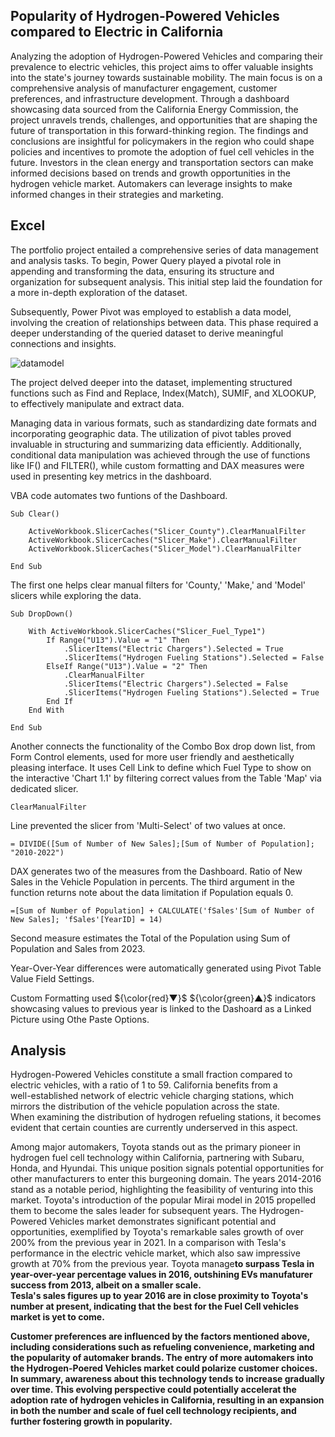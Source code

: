 ## Popularity of Hydrogen-Powered Vehicles compared to Electric in California

Analyzing the adoption of Hydrogen-Powered Vehicles and comparing their prevalence to electric vehicles, this project aims to offer valuable insights into the state's journey towards sustainable mobility. The main focus is on a comprehensive analysis of manufacturer engagement, customer preferences, and infrastructure development. Through a dashboard showcasing data sourced from the California Energy Commission, the project unravels trends, challenges, and opportunities that are shaping the future of transportation in this forward-thinking region. The findings and conclusions are insightful for policymakers in the region who could shape policies and incentives to promote the adoption of fuel cell vehicles in the future. Investors in the clean energy and transportation sectors can make informed decisions based on trends and growth opportunities in the hydrogen vehicle market. Automakers can leverage insights to make informed changes in their strategies and marketing.

## Excel

The portfolio project entailed a comprehensive series of data management and analysis tasks. To begin, Power Query played a pivotal role in appending and transforming the data, ensuring its structure and organization for subsequent analysis. This initial step laid the foundation for a more in-depth exploration of the dataset.

Subsequently, Power Pivot was employed to establish a data model, involving the creation of relationships between data. This phase required a deeper understanding of the queried dataset to derive meaningful connections and insights. 

![datamodel](https://github.com/rusinmt/portfolio/assets/143091357/e67143ee-e4df-4e14-ba0f-20c2b831b28d)

The project delved deeper into the dataset, implementing structured functions such as Find and Replace, Index(Match), SUMIF, and XLOOKUP, to effectively manipulate and extract data.

Managing data in various formats, such as standardizing date formats and incorporating geographic data. The utilization of pivot tables proved invaluable in structuring and summarizing data efficiently. Additionally, conditional data manipulation was achieved through the use of functions like IF() and FILTER(), while custom formatting and DAX measures were used in presenting key metrics in the dashboard.

VBA code automates two funtions of the Dashboard.

```vba
Sub Clear()

    ActiveWorkbook.SlicerCaches("Slicer_County").ClearManualFilter
    ActiveWorkbook.SlicerCaches("Slicer_Make").ClearManualFilter
    ActiveWorkbook.SlicerCaches("Slicer_Model").ClearManualFilter

End Sub
```

The first one helps clear manual filters for 'County,' 'Make,' and 'Model' slicers while exploring the data.

```vba
Sub DropDown()
    
    With ActiveWorkbook.SlicerCaches("Slicer_Fuel_Type1")
        If Range("U13").Value = "1" Then
            .SlicerItems("Electric Chargers").Selected = True
            .SlicerItems("Hydrogen Fueling Stations").Selected = False
        ElseIf Range("U13").Value = "2" Then
            .ClearManualFilter
            .SlicerItems("Electric Chargers").Selected = False
            .SlicerItems("Hydrogen Fueling Stations").Selected = True
        End If
    End With
    
End Sub
```
Another connects the functionality of the Combo Box drop down list, from Form Control elements, used for more user friendly and aesthetically pleasing interface. It uses Cell Link to define which Fuel Type to show on the interactive 'Chart 1.1' by filtering correct values from the Table 'Map' via dedicated slicer.
```vba
ClearManualFilter
```
Line prevented the slicer from 'Multi-Select' of two values at once.

```dax
= DIVIDE([Sum of Number of New Sales];[Sum of Number of Population]; "2010-2022")
```
DAX generates two of the measures from the Dashboard. Ratio of New Sales in the Vehicle Population in percents. The third argument in the function returns note about the data limitation if Population equals 0.
```dax
=[Sum of Number of Population] + CALCULATE('fSales'[Sum of Number of New Sales]; 'fSales'[YearID] = 14)
```
Second measure estimates the Total of the Population using Sum of Population and Sales from 2023.

Year-Over-Year differences were automatically generated using Pivot Table Value Field Settings. 

Custom Formatting used ${\color{red}▼}$ ${\color{green}▲}$ indicators showcasing values to previous year is linked to the Dashoard as a Linked Picture using Othe Paste Options.

## Analysis

Hydrogen-Powered Vehicles constitute a small fraction compared to electric vehicles, with a ratio of 1 to 59. California benefits from a<br>well-established network of electric vehicle charging stations, which mirrors the distribution of the vehicle population across the state.<br>When examining the distribution of hydrogen refueling stations, it becomes evident that certain counties are currently underserved in this aspect. 

Among major automakers, Toyota stands out as the primary pioneer in hydrogen fuel cell technology within California, partnering with Subaru, Honda, and Hyundai. This unique position signals potential opportunities for other manufacturers to enter this burgeoning domain. The years 2014-2016 stand as a notable period, highlighting the feasibility of venturing into this market. Toyota's introduction of the popular Mirai model in 2015 propelled them to become the sales leader for subsequent years. The Hydrogen-Powered Vehicles market demonstrates significant potential and opportunities, exemplified by Toyota's remarkable sales growth of over 200% from the previous year in 2021. In a comparison with Tesla's performance in the electric vehicle market, which also saw impressive growth at 70% from the previous year. Toyota manage<b>to surpass Tesla in year-over-year percentage values in 2016, outshining EVs manufaturer success from 2013, albeit on a smaller scale.<br>Tesla's sales figures up to year 2016 are in close proximity to Toyota's number at present, indicating that the best for the Fuel Cell vehicles market is yet to come.

Customer preferences are influenced by the factors mentioned above, including considerations such as refueling convenience, marketing and the popularity of automaker brands. The entry of more automakers into the Hydrogen-Poered Vehicles market could polarize customer choices. In summary, awareness about this technology tends to increase gradually over time. This evolving perspective could potentially accelerat the adoption rate of hydrogen vehicles in California, resulting in an expansion in both the number and scale of fuel cell technology recipients, and further fostering growth in popularity.
